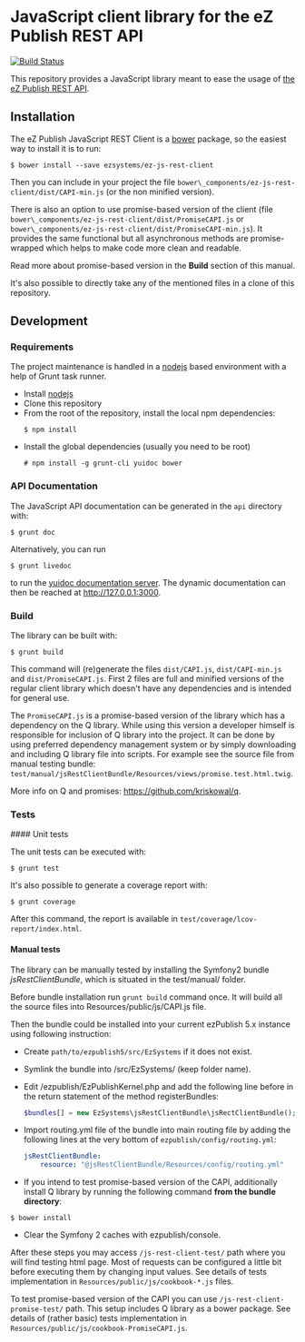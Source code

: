 # JavaScript client library for the eZ Publish REST API

[![Build Status](https://travis-ci.org/ezsystems/ez-js-rest-client.png)](https://travis-ci.org/ezsystems/ez-js-rest-client)

This repository provides a JavaScript library meant to ease the usage of [the eZ
Publish REST API](https://confluence.ez.no/display/EZP/eZ+Publish+REST+API).

## Installation

The eZ Publish JavaScript REST Client is a [bower](http://blower.io) package, so
the easiest way to install it is to run:

```
$ bower install --save ezsystems/ez-js-rest-client
```

Then you can include in your project the file
`bower\_components/ez-js-rest-client/dist/CAPI-min.js` (or the non minified
version).

There is also an option to use promise-based version of the client (file
`bower\_components/ez-js-rest-client/dist/PromiseCAPI.js` or
`bower\_components/ez-js-rest-client/dist/PromiseCAPI-min.js`).
It provides the same functional but all asynchronous methods are
promise-wrapped which helps to make code more clean and readable.

Read more about promise-based version in the **Build** section of this manual.

It's also possible to directly take any of the mentioned files in a clone
of this repository.

## Development

### Requirements

The project maintenance is handled in a [nodejs](http://nodejs.org) based
environment with a help of Grunt task runner.

* Install [nodejs](http://nodejs.org/)
* Clone this repository
* From the root of the repository, install the local npm dependencies:
  ```
  $ npm install
  ```
* Install the global dependencies (usually you need to be root)
  ```
  # npm install -g grunt-cli yuidoc bower
  ```

### API Documentation

The JavaScript API documentation can be generated in the `api` directory with:

```
$ grunt doc
```
Alternatively, you can run
```
$ grunt livedoc
```
to run the [yuidoc documentation
server](http://yui.github.io/yuidoc/args/index.html#server). The dynamic
documentation can then be reached at http://127.0.0.1:3000.


### Build

The library can be built with:

```
$ grunt build
```

This command will (re)generate the files `dist/CAPI.js`, `dist/CAPI-min.js`
and `dist/PromiseCAPI.js`.
First 2 files are full and minified versions of the regular client library
which doesn't have any dependencies and is intended for general use.

 The `PromiseCAPI.js` is a promise-based version of the library
which has a dependency on the Q library. While using this version a developer
himself is responsible for inclusion of Q library into the project.
It can be done by using preferred dependency management system or by simply
downloading and including Q library file into scripts.
For example see the source file from manual testing bundle:
`test/manual/jsRestClientBundle/Resources/views/promise.test.html.twig`.

More info on Q and promises: https://github.com/kriskowal/q.


### Tests

#### Unit tests

The unit tests can be executed with:
```
$ grunt test
```

It's also possible to generate a coverage report with:

```
$ grunt coverage
```

After this command, the report is available in
`test/coverage/lcov-report/index.html`.

#### Manual tests

The library can be manually tested by installing the Symfony2 bundle
*jsRestClientBundle*, which is situated in the test/manual/ folder.

Before bundle installation run `grunt build` command once. It will build all the
source files into Resources/public/js/CAPI.js file.

Then the bundle could be installed into your current ezPublish 5.x instance
using following instruction:

* Create `path/to/ezpublish5/src/EzSystems` if it does not exist.
* Symlink the bundle into /src/EzSystems/ (keep folder name).
* Edit /ezpublish/EzPublishKernel.php and add the following line before in the
  return statement of the method registerBundles:

    ```php
    $bundles[] = new EzSystems\jsRestClientBundle\jsRectClientBundle();
    ```

* Import routing.yml file of the bundle into main routing file by adding the
  following lines at the very bottom of `ezpublish/config/routing.yml`:

    ```yaml
    jsRestClientBundle:
        resource: "@jsRestClientBundle/Resources/config/routing.yml"
    ```
* If you intend to test promise-based version of the CAPI, additionally install
Q library by running the following command **from the bundle directory**:
```
$ bower install
```
* Clear the Symfony 2 caches with ezpublish/console.

After these steps you may access `/js-rest-client-test/` path where you will
find testing html page.  Most of requests can be configured a little bit before
executing them by changing input values.  See details of tests implementation in
`Resources/public/js/cookbook-*.js` files.

To test promise-based version of the CAPI you can use
`/js-rest-client-promise-test/` path.
This setup includes Q library as a bower package. See details of (rather basic)
tests implementation in `Resources/public/js/cookbook-PromiseCAPI.js`.